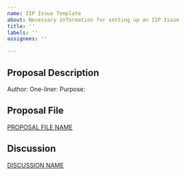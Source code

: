 ```yaml
---
name: IIP Issue Template
about: Necessary information for setting up an IIP Issue
title: ''
labels: ''
assignees: ''

---
```


## Proposal Description

Author:
One-liner:
Purpose:

## Proposal File
[PROPOSAL FILE NAME](LINK)

## Discussion
[DISCUSSION NAME](LINK)
